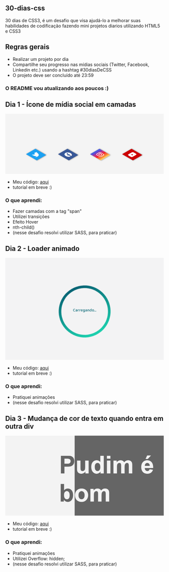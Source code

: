 ## 30-dias-css
30 dias de CSS3, é um desafio que visa ajudá-lo a melhorar suas habilidades de codificação fazendo mini projetos diarios utilizando HTML5 e CSS3

## Regras gerais
- Realizar um projeto por dia
- Compartilhe seu progresso nas mídias sociais (Twitter, Facebook, Linkedin etc.) usando a hashtag #30diasDeCSS
- O projeto deve ser concluído até 23:59

### O README vou atualizando aos poucos :)

## Dia 1 - Ícone de mídia social em camadas
![Dia 1](https://github.com/NadyCarboni/30-dias-css/blob/main/Dia%201/Dia%201.gif?raw=true)

- Meu código: [aqui](https://github.com/NadyCarboni/30-dias-css/tree/main/Dia%201)
- tutorial em breve :)
### O que aprendi:
- Fazer camadas com a tag "span"
- Utilizei transições
- Efeito Hover
- nth-child()
- (nesse desafio resolvi utilizar SASS, para praticar)
## Dia 2 - Loader animado
![Dia 2](https://github.com/NadyCarboni/30-dias-css/blob/main/Dia%202/dia-2.gif?raw=true)

- Meu código: [aqui](https://github.com/NadyCarboni/30-dias-css/tree/main/Dia%202)
- tutorial em breve :)
### O que aprendi:
- Pratiquei animações
- (nesse desafio resolvi utilizar SASS, para praticar)

## Dia 3 - Mudança de cor de texto quando entra em outra div
![Dia 3](https://github.com/NadyCarboni/30-dias-css/blob/main/Dia%203/dia-3.gif?raw=true)

- Meu código: [aqui](https://github.com/NadyCarboni/30-dias-css/tree/main/Dia%203)
- tutorial em breve :)
### O que aprendi:
- Pratiquei animações
- Utilizei Overflow: hidden;
- (nesse desafio resolvi utilizar SASS, para praticar)


